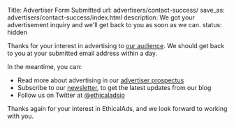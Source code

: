 Title: Advertiser Form Submitted
url: advertisers/contact-success/
save_as: advertisers/contact-success/index.html
description: We got your advertisement inquiry and we'll get back to you as soon as we can.
status: hidden

Thanks for your interest in advertising to [our audience](/our-audience/).
We should get back to you at your submitted email address within a day.

In the meantime, you can:

* Read more about advertising in our [advertiser prospectus]({static}/prospectus/ethicalads-advertiser-prospectus.pdf)
* Subscribe to our [newsletter](#newsletter), to get the latest updates from our blog
* Follow us on Twitter at [@ethicaladsio](https://twitter.com/ethicaladsio)

Thanks again for your interest in EthicalAds,
and we look forward to working with you.
